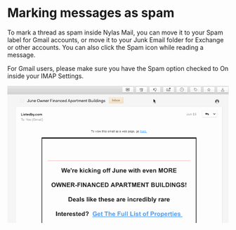 # Marking messages as spam

To mark a thread as spam inside Nylas Mail, you can move it to your Spam label for Gmail accounts, or move it to your Junk Email folder for Exchange or other accounts. You can also click the Spam icon while reading a message.

For Gmail users, please make sure you have the Spam option checked to On inside your IMAP Settings.

![](./208526627-spam.gif)


